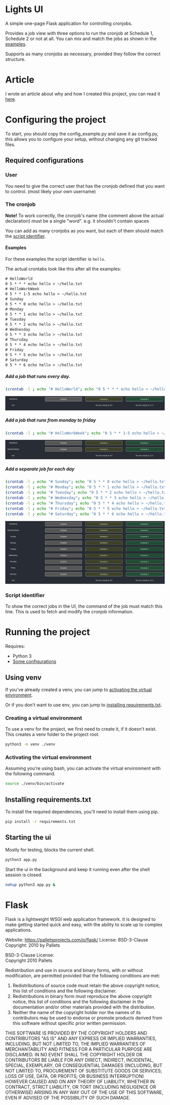 # Lights UI
A simple one-page Flask application for controlling cronjobs.

Provides a job view with three options to run the cronjob at Schedule 1, Schedule 2 or not at all. 
You can mix and match the jobs as shown in the [examples](#examples).

Supports as many cronjobs as necessary, provided they follow the correct structure.

# Article
I wrote an article about why and how I created this project, you can read it [here](https://mituuz.com/content/crontab_python_ui.html).

# Configuring the project
To start, you should copy the config_example.py and save it as config.py, this allows you to configure your setup,
without changing any git tracked files.

## Required configurations
### User
You need to give the correct user that has the cronjob defined that you want to control. (most likely your own username)

### The cronjob
**Note!** To work correctly, the cronjob's name (the comment above the actual declaration) must be a single "word".
e.g. it shouldn't contain spaces

You can add as many cronjobs as you want, but each of them should match the [script identifier](#script-identifier).

#### Examples
For these examples the script identifier is `hello`.

The actual crontabs look like this after all the examples:
```
# HelloWorld
0 5 * * * echo hello > ~/hello.txt
# HelloWorkWeek
0 5 * * 1-5 echo hello > ~/hello.txt
# Sunday
0 5 * * 0 echo hello > ~/hello.txt
# Monday
0 5 * * 1 echo hello > ~/hello.txt
# Tuesday
0 5 * * 2 echo hello > ~/hello.txt
# Wednesday
0 5 * * 3 echo hello > ~/hello.txt
# Thursday
0 5 * * 4 echo hello > ~/hello.txt
# Friday
0 5 * * 5 echo hello > ~/hello.txt
# Saturday
0 5 * * 6 echo hello > ~/hello.txt
```

##### Add a job that runs every day.
```bash
(crontab -l ; echo "# HelloWorld"; echo "0 5 * * * echo hello > ~/hello.txt") | crontab -
```

![](./assets/every-day-of-the-week.png)

##### Add a job that runs from monday to friday
```bash
(crontab -l ; echo "# HelloWorkWeek"; echo "0 5 * * 1-5 echo hello > ~/hello.txt") | crontab -
```

![](./assets/work-week.png)

##### Add a separate job for each day
```bash
(crontab -l ; echo "# Sunday"; echo "0 5 * * 0 echo hello > ~/hello.txt") | crontab -
(crontab -l ; echo "# Monday"; echo "0 5 * * 1 echo hello > ~/hello.txt") | crontab -
(crontab -l ; echo "# Tuesday"; echo "0 5 * * 2 echo hello > ~/hello.txt") | crontab -
(crontab -l ; echo "# Wednesday"; echo "0 5 * * 3 echo hello > ~/hello.txt") | crontab -
(crontab -l ; echo "# Thursday"; echo "0 5 * * 4 echo hello > ~/hello.txt") | crontab -
(crontab -l ; echo "# Friday"; echo "0 5 * * 5 echo hello > ~/hello.txt") | crontab -
(crontab -l ; echo "# Saturday"; echo "0 5 * * 6 echo hello > ~/hello.txt") | crontab -
```

![](./assets/job-per-day.png)

### Script identifier
To show the correct jobs in the UI, the command of the job must match this line. 
This is used to fetch and modify the cronjob information.

# Running the project
Requires:
- Python 3
- [Some configurations](#required-configurations)

## Using venv
If you've already created a venv, you can jump to [activating the virtual environment](#activating-the-virtual-environment).

Or if you don't want to use env, you can jump to [installing requirements.txt](#installing-requirementstxt).

### Creating a virtual environment
To use a venv for the project, we first need to create it, if it doesn't exist. This creates a venv folder
to the project root.
```bash
python3 -m venv ./venv
```

### Activating the virtual environment
Assuming you're using bash, you can activate the virtual environment with the following command.
```bash
source ./venv/bin/activate
```

## Installing requirements.txt
To install the required dependencies, you'll need to install them using pip.

```bash
pip install -r requirements.txt
```

## Starting the ui
Mostly for testing, blocks the current shell.
```bash
python3 app.py
```

Start the ui in the background and keep it running even after the shell session is closed.
```bash
nohup python3 app.py &
```

# Flask
Flask is a lightweight WSGI web application framework. It is designed to make getting started quick and easy, with the ability to scale up to complex applications.

Website: https://palletsprojects.com/p/flask/
License: BSD-3-Clause
Copyright: 2010 by Pallets

BSD-3-Clause License:  
Copyright 2010 Pallets

Redistribution and use in source and binary forms, with or without modification, are permitted provided that the following conditions are met:

1. Redistributions of source code must retain the above copyright notice, this list of conditions and the following disclaimer.
2. Redistributions in binary form must reproduce the above copyright notice, this list of conditions and the following disclaimer in the documentation and/or other materials provided with the distribution.
3. Neither the name of the copyright holder nor the names of its contributors may be used to endorse or promote products derived from this software without specific prior written permission.

THIS SOFTWARE IS PROVIDED BY THE COPYRIGHT HOLDERS AND CONTRIBUTORS "AS IS" AND ANY EXPRESS OR IMPLIED WARRANTIES, INCLUDING, BUT NOT LIMITED TO, THE IMPLIED WARRANTIES OF MERCHANTABILITY AND FITNESS FOR A PARTICULAR PURPOSE ARE DISCLAIMED. IN NO EVENT SHALL THE COPYRIGHT HOLDER OR CONTRIBUTORS BE LIABLE FOR ANY DIRECT, INDIRECT, INCIDENTAL, SPECIAL, EXEMPLARY, OR CONSEQUENTIAL DAMAGES (INCLUDING, BUT NOT LIMITED TO, PROCUREMENT OF SUBSTITUTE GOODS OR SERVICES; LOSS OF USE, DATA, OR PROFITS; OR BUSINESS INTERRUPTION) HOWEVER CAUSED AND ON ANY THEORY OF LIABILITY, WHETHER IN CONTRACT, STRICT LIABILITY, OR TORT (INCLUDING NEGLIGENCE OR OTHERWISE) ARISING IN ANY WAY OUT OF THE USE OF THIS SOFTWARE, EVEN IF ADVISED OF THE POSSIBILITY OF SUCH DAMAGE.

